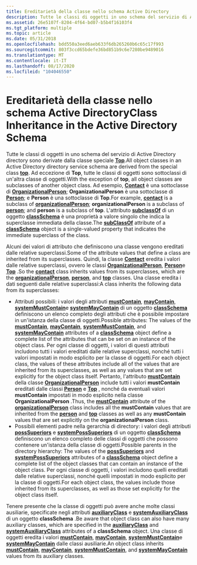 ```yaml
---
title: Ereditarietà della classe nello schema Active Directory
description: Tutte le classi di oggetti in uno schema del servizio di Active Directory directory sono derivate dalla classe speciale top.
ms.assetid: 26e5107f-8204-4f64-bd07-b5b4f16103f4
ms.tgt_platform: multiple
ms.topic: article
ms.date: 05/31/2018
ms.openlocfilehash: bdd550a3eed6aeb633f6db265260b6c65c17f993
ms.sourcegitcommit: 803f3ccd65bdefe36bd851b9c6e7280be9489016
ms.translationtype: MT
ms.contentlocale: it-IT
ms.lasthandoff: 08/17/2020
ms.locfileid: "104046550"
---
```

# <a name="class-inheritance-in-the-active-directory-schema"></a><span data-ttu-id="57ad1-103">Ereditarietà della classe nello schema Active Directory</span><span class="sxs-lookup"><span data-stu-id="57ad1-103">Class Inheritance in the Active Directory Schema</span></span>

<span data-ttu-id="57ad1-104">Tutte le classi di oggetti in uno schema del servizio di Active Directory directory sono derivate dalla classe speciale [**Top**](/windows/desktop/ADSchema/c-top).</span><span class="sxs-lookup"><span data-stu-id="57ad1-104">All object classes in an Active Directory directory service schema are derived from the special class [**top**](/windows/desktop/ADSchema/c-top).</span></span> <span data-ttu-id="57ad1-105">Ad eccezione di **Top**, tutte le classi di oggetti sono sottoclassi di un'altra classe di oggetti.</span><span class="sxs-lookup"><span data-stu-id="57ad1-105">With the exception of **top**, all object classes are subclasses of another object class.</span></span> <span data-ttu-id="57ad1-106">Ad esempio, [**Contact**](/windows/desktop/ADSchema/c-contact) è una sottoclasse di [**OrganizationalPerson**](/windows/desktop/ADSchema/c-organizationalperson); **OrganizationalPerson** è una sottoclasse di [**Person**](/windows/desktop/ADSchema/c-person); e **Person** è una sottoclasse di **Top**.</span><span class="sxs-lookup"><span data-stu-id="57ad1-106">For example, [**contact**](/windows/desktop/ADSchema/c-contact) is a subclass of [**organizationalPerson**](/windows/desktop/ADSchema/c-organizationalperson); **organizationalPerson** is a subclass of [**person**](/windows/desktop/ADSchema/c-person); and **person** is a subclass of **top**.</span></span> <span data-ttu-id="57ad1-107">L'attributo [**subclassOf**](/windows/desktop/ADSchema/a-subclassof) di un oggetto [**classSchema**](/windows/desktop/ADSchema/c-classschema) è una proprietà a valore singolo che indica la superclasse immediata della classe.</span><span class="sxs-lookup"><span data-stu-id="57ad1-107">The [**subClassOf**](/windows/desktop/ADSchema/a-subclassof) attribute of a [**classSchema**](/windows/desktop/ADSchema/c-classschema) object is a single-valued property that indicates the immediate superclass of the class.</span></span>

<span data-ttu-id="57ad1-108">Alcuni dei valori di attributo che definiscono una classe vengono ereditati dalle relative superclassi.</span><span class="sxs-lookup"><span data-stu-id="57ad1-108">Some of the attribute values that define a class are inherited from its superclasses.</span></span> <span data-ttu-id="57ad1-109">Quindi, la classe [**Contact**](/windows/desktop/ADSchema/c-contact) eredita i valori dalle relative superclassi, ovvero le classi [**OrganizationalPerson**](/windows/desktop/ADSchema/c-organizationalperson), [**Person**](/windows/desktop/ADSchema/c-person)e [**Top**](/windows/desktop/ADSchema/c-top) .</span><span class="sxs-lookup"><span data-stu-id="57ad1-109">So the [**contact**](/windows/desktop/ADSchema/c-contact) class inherits values from its superclasses, which are the [**organizationalPerson**](/windows/desktop/ADSchema/c-organizationalperson), [**person**](/windows/desktop/ADSchema/c-person), and [**top**](/windows/desktop/ADSchema/c-top) classes.</span></span> <span data-ttu-id="57ad1-110">Una classe eredita i dati seguenti dalle relative superclassi:</span><span class="sxs-lookup"><span data-stu-id="57ad1-110">A class inherits the following data from its superclasses:</span></span>

-   <span data-ttu-id="57ad1-111">Attributi possibili: i valori degli attributi [**mustContain**](/windows/desktop/ADSchema/a-mustcontain), [**mayContain**](/windows/desktop/ADSchema/a-maycontain), [**systemMustContain**](/windows/desktop/ADSchema/a-systemmustcontain)e [**systemMayContain**](/windows/desktop/ADSchema/a-systemmaycontain) di un oggetto [**classSchema**](/windows/desktop/ADSchema/c-classschema) definiscono un elenco completo degli attributi che è possibile impostare in un'istanza della classe di oggetti.</span><span class="sxs-lookup"><span data-stu-id="57ad1-111">Possible attributes: The values of the [**mustContain**](/windows/desktop/ADSchema/a-mustcontain), [**mayContain**](/windows/desktop/ADSchema/a-maycontain), [**systemMustContain**](/windows/desktop/ADSchema/a-systemmustcontain), and [**systemMayContain**](/windows/desktop/ADSchema/a-systemmaycontain) attributes of a [**classSchema**](/windows/desktop/ADSchema/c-classschema) object define a complete list of the attributes that can be set on an instance of the object class.</span></span> <span data-ttu-id="57ad1-112">Per ogni classe di oggetti, i valori di questi attributi includono tutti i valori ereditati dalle relative superclassi, nonché tutti i valori impostati in modo esplicito per la classe di oggetti.</span><span class="sxs-lookup"><span data-stu-id="57ad1-112">For each object class, the values of these attributes include all of the values that are inherited from its superclasses, as well as any values that are set explicitly for the object class itself.</span></span> <span data-ttu-id="57ad1-113">Pertanto, l'attributo [**mustContain**](/windows/desktop/ADSchema/a-mustcontain) della classe [**OrganizationalPerson**](/windows/desktop/ADSchema/c-organizationalperson) include tutti i valori **mustContain** ereditati dalle classi [**Person**](/windows/desktop/ADSchema/c-person) e [**Top**](/windows/desktop/ADSchema/c-top) , nonché da eventuali valori **mustContain** impostati in modo esplicito nella classe **OrganizationalPerson** .</span><span class="sxs-lookup"><span data-stu-id="57ad1-113">Thus, the [**mustContain**](/windows/desktop/ADSchema/a-mustcontain) attribute of the [**organizationalPerson**](/windows/desktop/ADSchema/c-organizationalperson) class includes all the **mustContain** values that are inherited from the [**person**](/windows/desktop/ADSchema/c-person) and [**top**](/windows/desktop/ADSchema/c-top) classes as well as any **mustContain** values that are set explicitly on the **organizationalPerson** class.</span></span>
-   <span data-ttu-id="57ad1-114">Possibili elementi padre nella gerarchia di directory: i valori degli attributi [**possSuperiors**](/windows/desktop/ADSchema/a-posssuperiors) e [**systemPossSuperiors**](/windows/desktop/ADSchema/a-systemposssuperiors) di un oggetto [**classSchema**](/windows/desktop/ADSchema/c-classschema) definiscono un elenco completo delle classi di oggetti che possono contenere un'istanza della classe di oggetti.</span><span class="sxs-lookup"><span data-stu-id="57ad1-114">Possible parents in the directory hierarchy: The values of the [**possSuperiors**](/windows/desktop/ADSchema/a-posssuperiors) and [**systemPossSuperiors**](/windows/desktop/ADSchema/a-systemposssuperiors) attributes of a [**classSchema**](/windows/desktop/ADSchema/c-classschema) object define a complete list of the object classes that can contain an instance of the object class.</span></span> <span data-ttu-id="57ad1-115">Per ogni classe di oggetti, i valori includono quelli ereditati dalle relative superclassi, nonché quelli impostati in modo esplicito per la classe di oggetti.</span><span class="sxs-lookup"><span data-stu-id="57ad1-115">For each object class, the values include those inherited from its superclasses, as well as those set explicitly for the object class itself.</span></span>

<span data-ttu-id="57ad1-116">Tenere presente che la classe di oggetti può avere anche molte classi ausiliarie, specificate negli attributi [**auxiliaryClass**](/windows/desktop/ADSchema/a-auxiliaryclass) e [**systemAuxiliaryClass**](/windows/desktop/ADSchema/a-systemauxiliaryclass) di un oggetto **classSchema** .</span><span class="sxs-lookup"><span data-stu-id="57ad1-116">Be aware that object class can also have many auxiliary classes, which are specified in the [**auxiliaryClass**](/windows/desktop/ADSchema/a-auxiliaryclass) and [**systemAuxiliaryClass**](/windows/desktop/ADSchema/a-systemauxiliaryclass) attributes of a **classSchema** object.</span></span> <span data-ttu-id="57ad1-117">Una classe di oggetti eredita i valori [**mustContain**](/windows/desktop/ADSchema/a-mustcontain), [**mayContain**](/windows/desktop/ADSchema/a-maycontain), [**systemMustContain**](/windows/desktop/ADSchema/a-systemmustcontain)e [**systemMayContain**](/windows/desktop/ADSchema/a-systemmaycontain) dalle classi ausiliarie.</span><span class="sxs-lookup"><span data-stu-id="57ad1-117">An object class inherits [**mustContain**](/windows/desktop/ADSchema/a-mustcontain), [**mayContain**](/windows/desktop/ADSchema/a-maycontain), [**systemMustContain**](/windows/desktop/ADSchema/a-systemmustcontain), and [**systemMayContain**](/windows/desktop/ADSchema/a-systemmaycontain) values from its auxiliary classes.</span></span>

 

 
